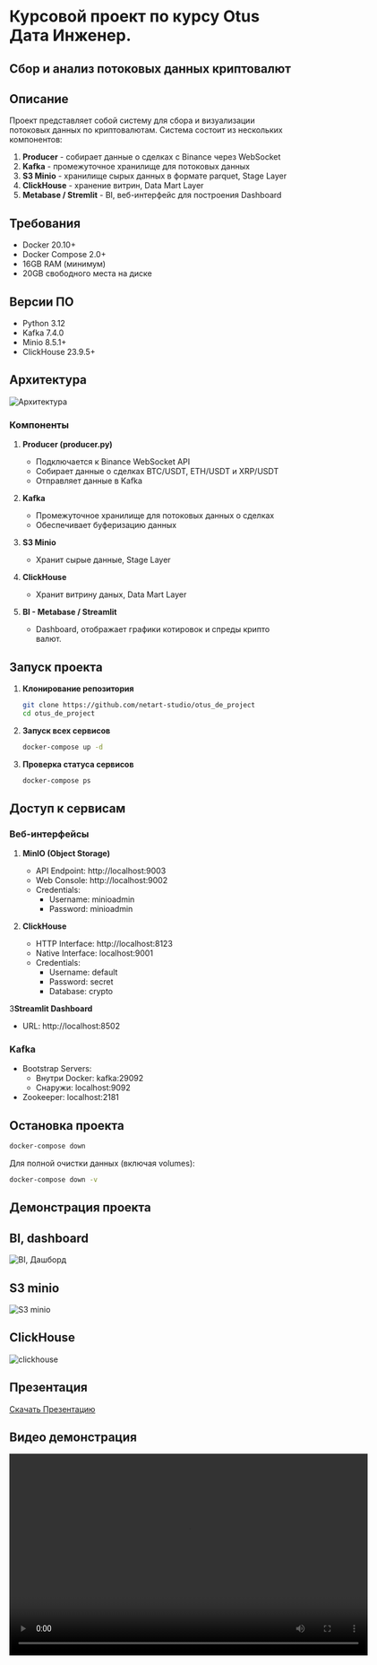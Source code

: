 # Курсовой проект по курсу Otus Дата Инженер.
## Сбор и анализ потоковых данных криптовалют

## Описание

Проект представляет собой систему для сбора и визуализации 
потоковых данных по криптовалютам. Система состоит из нескольких компонентов:

1. **Producer** - собирает данные о сделках с Binance через WebSocket
2. **Kafka** - промежуточное хранилище для потоковых данных
3. **S3 Minio** - хранилище сырых данных в формате parquet, Stage Layer
4. **ClickHouse** - хранение витрин, Data Mart Layer
5. **Metabase / Stremlit** - BI, веб-интерфейс для построения Dashboard

## Требования

- Docker 20.10+
- Docker Compose 2.0+
- 16GB RAM (минимум)
- 20GB свободного места на диске

## Версии ПО
- Python 3.12
- Kafka 7.4.0
- Minio 8.5.1+
- ClickHouse 23.9.5+

## Архитектура


![Архитектура](docs/arhitecture.png)

### Компоненты

1. **Producer (producer.py)**
   - Подключается к Binance WebSocket API
   - Собирает данные о сделках BTC/USDT, ETH/USDT и XRP/USDT 
   - Отправляет данные в Kafka

2. **Kafka**
   - Промежуточное хранилище для потоковых данных о сделках
   - Обеспечивает буферизацию данных

3. **S3 Minio**
   - Хранит сырые данные, Stage Layer

 
4. **ClickHouse**
   - Хранит витрину даных, Data Mart Layer

5. **BI - Metabase / Streamlit**
   - Dashboard, отображает графики котировок и спреды крипто валют.

## Запуск проекта

1. **Клонирование репозитория**
   ```bash
   git clone https://github.com/netart-studio/otus_de_project
   cd otus_de_project
   ```

2. **Запуск всех сервисов**
   ```bash
   docker-compose up -d
   ```

3. **Проверка статуса сервисов**
   ```bash
   docker-compose ps
   ```

## Доступ к сервисам

### Веб-интерфейсы

1. **MinIO (Object Storage)**
   - API Endpoint: http://localhost:9003
   - Web Console: http://localhost:9002
   - Credentials:
     - Username: minioadmin
     - Password: minioadmin

2. **ClickHouse**
   - HTTP Interface: http://localhost:8123
   - Native Interface: localhost:9001
   - Credentials:
     - Username: default
     - Password: secret
     - Database: crypto

3**Streamlit Dashboard**
   - URL: http://localhost:8502

### Kafka

- Bootstrap Servers:
  - Внутри Docker: kafka:29092
  - Снаружи: localhost:9092
- Zookeeper: localhost:2181

## Остановка проекта

```bash
docker-compose down
```

Для полной очистки данных (включая volumes):
```bash
docker-compose down -v
```
## Демонстрация проекта
## BI, dashboard 
![BI, Дашборд](docs/dashboard.png)

## S3 minio
![S3 minio](docs/minio.png)

## ClickHouse
![clickhouse](docs/clickhouse.png)

## Презентация
[Скачать Презентацию](https://github.com/netart-studio/otus_de_project/raw/refs/heads/main/docs/presentation_project.pptx )


## Видео демонстрация

<video width="640" height="360" controls>
  <source src="https://github.com/netart-studio/otus_de_project/raw/refs/heads/main/docs/de_project_demo.mp4" type="video/mp4">
  Ваш браузер не поддерживает тег video.
</video>